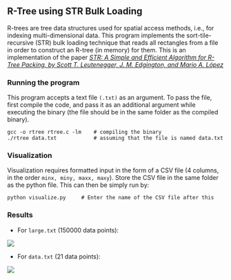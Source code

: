## R-Tree using STR Bulk Loading
R-trees are tree data structures used for spatial access methods, i.e., for indexing multi-dimensional data.
This program implements the sort-tile-recursive (STR) bulk loading technique that reads all rectangles from a file in order to construct an R-tree (in memory) for them. This is an implementation of the paper [*STR: A Simple and Efficient Algorithm for R-Tree Packing, by Scott T. Leutenegger, J. M. Edgington, and Mario A. López*](https://apps.dtic.mil/sti/pdfs/ADA324493.pdf)

### Running the program
This program accepts a text file `(.txt)` as an argument. To pass the file, first compile the code, and pass it as an additional argument while executing the binary (the file should be in the same folder as the compiled binary).

```
gcc -o rtree rtree.c -lm    # compiling the binary
./rtree data.txt            # assuming that the file is named data.txt
```
### Visualization
Visualization requires formatted input in the form of a CSV file (4 columns, in the order `minx, miny, maxx, maxy`). Store the CSV file in the same folder as the python file. This can then be simply run by:

```
python visualize.py     # Enter the name of the CSV file after this
```

### Results
* For `large.txt` (150000 data points):

![](https://github.com/greesee/r-tree/blob/master/results/Figure_1.png?raw=True)

* For `data.txt` (21 data points):

![](https://github.com/greesee/r-tree/blob/master/results/Figure_2.png?raw=True)

